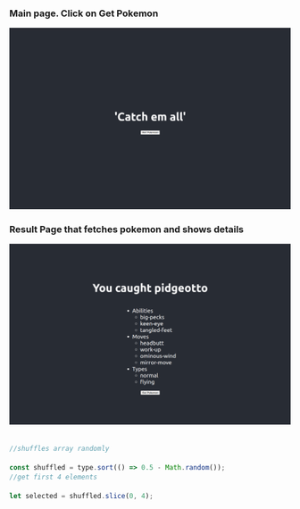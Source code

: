 ### Main page. Click on Get Pokemon
![Main](images/main.png)

### Result Page that fetches pokemon and shows details
![Result](images/result.png)

```javascript

//shuffles array randomly

const shuffled = type.sort(() => 0.5 - Math.random());
//get first 4 elements

let selected = shuffled.slice(0, 4);

```